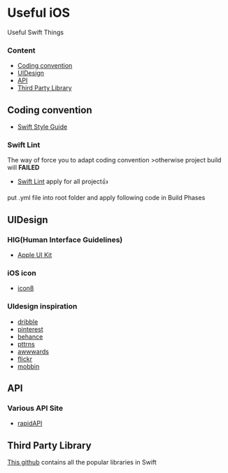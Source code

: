 # Useful iOS
Useful Swift Things

### Content
- [Coding convention](#Coding-convention)
- [UIDesign](#UIDesign)
- [API](#API)	
- [Third Party Library](#Third-Party-Library)



## Coding convention

- [Swift Style Guide](https://github.com/linkedin/swift-style-guide)

### Swift Lint
The way of force you to adapt coding convention >otherwise project build will **FAILED**
- [Swift Lint](https://github.com/realm/SwiftLint) apply for all project:+1:

put .yml file into root folder and apply following code in Build Phases

## UIDesign

### HIG(Human Interface Guidelines)
- [Apple UI Kit](https://developer.apple.com/documentation/uikit)

### iOS icon 

- [icon8](https://icons8.com/)

### UIdesign inspiration

- [dribble](https://dribbble.com/)
- [pinterest](https://pinterest.com/)
- [behance](https://www.behance.net/)
- [pttrns](https://pttrns.com/)
- [awwwards](https://www.awwwards.com/)
- [flickr](http://www.flickr.com/)
- [mobbin](https://mobbin.design/)



## API

### Various API Site
- [rapidAPI](www.rapidapi.com)

## Third Party Library
[This github](https://github.com/vsouza/awesome-ios) contains all the popular libraries in Swift
